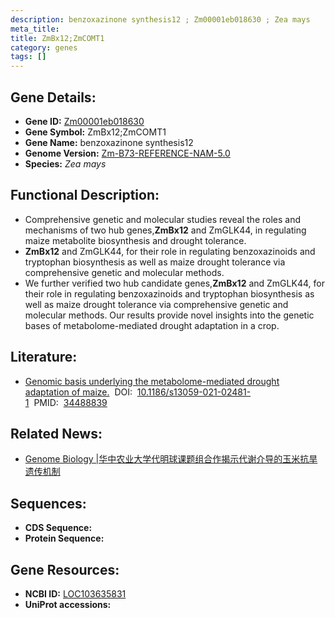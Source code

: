 ```yaml
---
description: benzoxazinone synthesis12 ; Zm00001eb018630 ; Zea mays
meta_title:
title: ZmBx12;ZmCOMT1
category: genes
tags: []
---
```


## Gene Details:
- **Gene ID:**	[Zm00001eb018630](https://www.maizegdb.org/gene_center/gene/Zm00001eb018630)
- **Gene Symbol:** ZmBx12;ZmCOMT1
- **Gene Name:** benzoxazinone synthesis12
- **Genome Version:** [Zm-B73-REFERENCE-NAM-5.0](https://www.maizegdb.org/genome/assembly/Zm-B73-REFERENCE-NAM-5.0)
- **Species:** *Zea mays*

## Functional Description:
   - Comprehensive genetic and molecular studies reveal the roles and mechanisms of two hub genes,**ZmBx12** and ZmGLK44, in regulating maize metabolite biosynthesis and drought tolerance.
   - **ZmBx12** and ZmGLK44, for their role in regulating benzoxazinoids and tryptophan biosynthesis as well as maize drought tolerance via comprehensive genetic and molecular methods.
   - We further verified two hub candidate genes,**ZmBx12** and ZmGLK44, for their role in regulating benzoxazinoids and tryptophan biosynthesis as well as maize drought tolerance via comprehensive genetic and molecular methods. Our results provide novel insights into the genetic bases of metabolome-mediated drought adaptation in a crop.

## Literature:
   - [Genomic basis underlying the metabolome-mediated drought adaptation of maize.]( https://genomebiology.biomedcentral.com/articles/10.1186/s13059-021-02481-1)&nbsp;&nbsp;DOI:&nbsp;&nbsp;[10.1186/s13059-021-02481-1](https://genomebiology.biomedcentral.com/articles/10.1186/s13059-021-02481-1)&nbsp;&nbsp;PMID:&nbsp;&nbsp;[34488839](https://pubmed.ncbi.nlm.nih.gov/34488839/)

## Related News:
   - [Genome Biology |华中农业大学代明球课题组合作揭示代谢介导的玉米抗旱遗传机制](https://mp.weixin.qq.com/s?__biz=Mzg3MDEwNDEyMg==&mid=2247516845&idx=1&sn=f1a3566862b2040170e123598c570273&chksm=ce902ff8f9e7a6ee4a436340d97844a856e81535aa6df39d84a560e2d5e61061534a1446b37f&scene=27#wechat_redirect)

## Sequences:
- **CDS Sequence:**
- **Protein Sequence:**

## Gene Resources:
- **NCBI ID:** [LOC103635831](https://www.ncbi.nlm.nih.gov/gene/?term=LOC103635831)
- **UniProt accessions:** [](https://www.uniprot.org/uniprotkb//entry)
